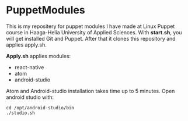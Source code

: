 # PuppetModules
This is my repositery for puppet modules I have made at Linux Puppet course in Haaga-Helia University of Applied Sciences.
With **start.sh**, you will get installed Git and Puppet. After that it clones this repository and applies apply.sh.

**Apply.sh** applies modules:
* react-native
* atom
* android-studio

Atom and Android-studio installation takes time up to 5 minutes. Open android studio with:

    cd /opt/android-studio/bin
    ./studio.sh


